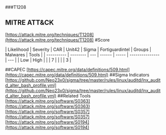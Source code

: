###T1208
## MITRE ATT&CK
[https://attack.mitre.org/techniques/T1208](https://attack.mitre.org/techniques/T1208)
#Score

| Likelihood | Severity | CAR | Unit42 | Sigma | Fortiguardintel | Groups | Malwares | Tools |
| ---------- | -------- | --- | ------ | ----- | --------------- | ---  |
| Low | High |   |   | 7 |   |   |   | 3 |

##CAPEC
[https://capec.mitre.org/data/definitions/509.html](https://capec.mitre.org/data/definitions/509.html)
[]()
##Sigma Indicators
[https://github.com/Neo23x0/sigma/tree/master/rules/linux/auditd/lnx_auditd_alter_bash_profile.yml](https://github.com/Neo23x0/sigma/tree/master/rules/linux/auditd/lnx_auditd_alter_bash_profile.yml)
[]()
##Related Tools
[https://attack.mitre.org/software/S0363](https://attack.mitre.org/software/S0363)
[https://attack.mitre.org/software/S0357](https://attack.mitre.org/software/S0357)
[https://attack.mitre.org/software/S0194](https://attack.mitre.org/software/S0194)
[]()
